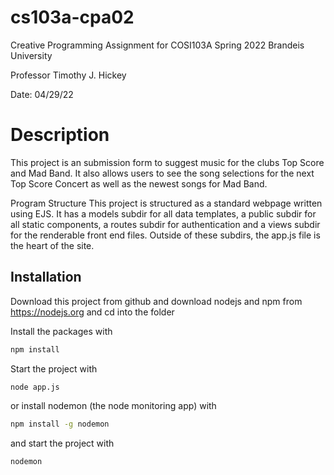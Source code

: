 # cs103a-cpa02
Creative Programming Assignment for COSI103A Spring 2022 Brandeis University

Professor Timothy J. Hickey

Date: 04/29/22

# Description

This project is an submission form to suggest music for the clubs Top Score and Mad Band. It also allows users to see the song selections for the next Top Score Concert as well as the newest songs for Mad Band.

Program Structure
This project is structured as a standard webpage written using EJS. It has a models subdir for all data templates, a public subdir for all static components, a routes subdir for authentication and a views subdir for the renderable front end files. Outside of these subdirs, the app.js file is the heart of the site.


## Installation
Download this project from github and download nodejs and npm from https://nodejs.org
and cd into the folder

Install the packages with
``` bash
npm install
```
Start the project with
``` bash
node app.js
```
or install nodemon (the node monitoring app) with
``` bash
npm install -g nodemon
```
and start the project with
``` bash
nodemon
```
